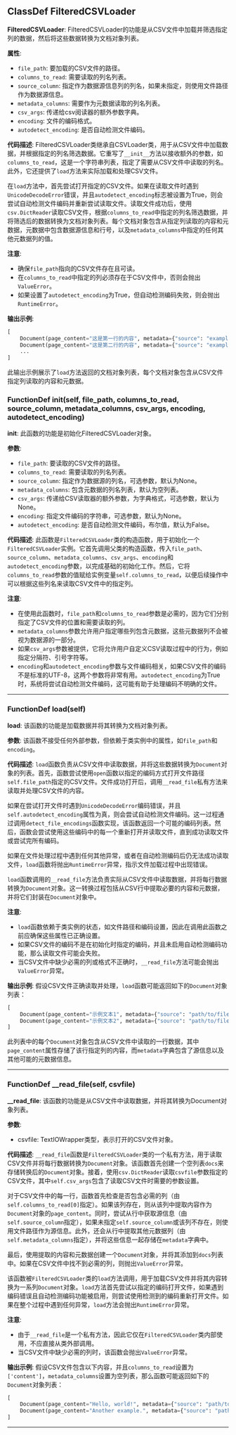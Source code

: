 ## ClassDef FilteredCSVLoader

**FilteredCSVLoader**: FilteredCSVLoader的功能是从CSV文件中加载并筛选指定列的数据，然后将这些数据转换为文档对象列表。

**属性**:

- `file_path`: 要加载的CSV文件的路径。
- `columns_to_read`: 需要读取的列名列表。
- `source_column`: 指定作为数据源信息列的列名，如果未指定，则使用文件路径作为数据源信息。
- `metadata_columns`: 需要作为元数据读取的列名列表。
- `csv_args`: 传递给csv阅读器的额外参数字典。
- `encoding`: 文件的编码格式。
- `autodetect_encoding`: 是否自动检测文件编码。

**代码描述**:
FilteredCSVLoader类继承自CSVLoader类，用于从CSV文件中加载数据，并根据指定的列名筛选数据。它重写了`__init__`方法以接收额外的参数，如`columns_to_read`，这是一个字符串列表，指定了需要从CSV文件中读取的列名。此外，它还提供了`load`方法来实际加载和处理CSV文件。

在`load`方法中，首先尝试打开指定的CSV文件。如果在读取文件时遇到`UnicodeDecodeError`错误，并且`autodetect_encoding`标志被设置为True，则会尝试自动检测文件编码并重新尝试读取文件。读取文件成功后，使用`csv.DictReader`读取CSV文件，根据`columns_to_read`中指定的列名筛选数据，并将筛选后的数据转换为文档对象列表。每个文档对象包含从指定列读取的内容和元数据，元数据中包含数据源信息和行号，以及`metadata_columns`中指定的任何其他元数据列的值。

**注意**:

- 确保`file_path`指向的CSV文件存在且可读。
- 在`columns_to_read`中指定的列必须存在于CSV文件中，否则会抛出`ValueError`。
- 如果设置了`autodetect_encoding`为True，但自动检测编码失败，则会抛出`RuntimeError`。

**输出示例**:

```python
[
    Document(page_content="这是第一行的内容", metadata={"source": "example.csv", "row": 0, "其他元数据列名": "值"}),
    Document(page_content="这是第二行的内容", metadata={"source": "example.csv", "row": 1, "其他元数据列名": "值"}),
    ...
]
```

此输出示例展示了`load`方法返回的文档对象列表，每个文档对象包含从CSV文件指定列读取的内容和元数据。

### FunctionDef **init**(self, file_path, columns_to_read, source_column, metadata_columns, csv_args, encoding, autodetect_encoding)

****init****: 此函数的功能是初始化FilteredCSVLoader对象。

**参数**:

- `file_path`: 要读取的CSV文件的路径。
- `columns_to_read`: 需要读取的列名列表。
- `source_column`: 指定作为数据源的列名，可选参数，默认为None。
- `metadata_columns`: 包含元数据的列名列表，默认为空列表。
- `csv_args`: 传递给CSV读取器的额外参数，为字典格式，可选参数，默认为None。
- `encoding`: 指定文件编码的字符串，可选参数，默认为None。
- `autodetect_encoding`: 是否自动检测文件编码，布尔值，默认为False。

**代码描述**:
此函数是`FilteredCSVLoader`类的构造函数，用于初始化一个`FilteredCSVLoader`实例。它首先调用父类的构造函数，传入`file_path`、`source_column`、`metadata_columns`、`csv_args`、`encoding`和`autodetect_encoding`参数，以完成基础的初始化工作。然后，它将`columns_to_read`参数的值赋给实例变量`self.columns_to_read`，以便后续操作中可以根据这些列名来读取CSV文件中的指定列。

**注意**:

- 在使用此函数时，`file_path`和`columns_to_read`参数是必需的，因为它们分别指定了CSV文件的位置和需要读取的列。
- `metadata_columns`参数允许用户指定哪些列包含元数据，这些元数据列不会被视为数据源的一部分。
- 如果`csv_args`参数被提供，它将允许用户自定义CSV读取过程中的行为，例如指定分隔符、引号字符等。
- `encoding`和`autodetect_encoding`参数与文件编码相关，如果CSV文件的编码不是标准的UTF-8，这两个参数将非常有用。`autodetect_encoding`为True时，系统将尝试自动检测文件编码，这可能有助于处理编码不明确的文件。

***

### FunctionDef load(self)

**load**: 该函数的功能是加载数据并将其转换为文档对象列表。

**参数**: 该函数不接受任何外部参数，但依赖于类实例中的属性，如`file_path`和`encoding`。

**代码描述**: `load`函数负责从CSV文件中读取数据，并将这些数据转换为`Document`对象的列表。首先，函数尝试使用`open`函数以指定的编码方式打开文件路径`self.file_path`指定的CSV文件。文件成功打开后，调用`__read_file`私有方法来读取并处理CSV文件的内容。

如果在尝试打开文件时遇到`UnicodeDecodeError`编码错误，并且`self.autodetect_encoding`属性为真，则会尝试自动检测文件编码。这一过程通过调用`detect_file_encodings`函数实现，该函数返回一个可能的编码列表。然后，函数会尝试使用这些编码中的每一个重新打开并读取文件，直到成功读取文件或尝试完所有编码。

如果在文件处理过程中遇到任何其他异常，或者在自动检测编码后仍无法成功读取文件，`load`函数将抛出`RuntimeError`异常，指示文件加载过程中出现错误。

`load`函数调用的`__read_file`方法负责实际从CSV文件中读取数据，并将每行数据转换为`Document`对象。这一转换过程包括从CSV行中提取必要的内容和元数据，并将它们封装在`Document`对象中。

**注意**:

- `load`函数依赖于类实例的状态，如文件路径和编码设置，因此在调用此函数之前应确保这些属性已正确设置。
- 如果CSV文件的编码不是在初始化时指定的编码，并且未启用自动检测编码功能，那么读取文件可能会失败。
- 当CSV文件中缺少必需的列或格式不正确时，`__read_file`方法可能会抛出`ValueError`异常。

**输出示例**: 假设CSV文件正确读取并处理，`load`函数可能返回如下的`Document`对象列表：

```python
[
    Document(page_content="示例文本1", metadata={"source": "path/to/file.csv", "row": 0, "其他元数据": "值"}),
    Document(page_content="示例文本2", metadata={"source": "path/to/file.csv", "row": 1, "其他元数据": "值"})
]
```

此列表中的每个`Document`对象包含从CSV文件中读取的一行数据，其中`page_content`属性存储了该行指定列的内容，而`metadata`字典包含了源信息以及其他可能的元数据信息。
***

### FunctionDef __read_file(self, csvfile)

**__read_file**: 该函数的功能是从CSV文件中读取数据，并将其转换为Document对象列表。

**参数**:

- csvfile: TextIOWrapper类型，表示打开的CSV文件对象。

**代码描述**:
`__read_file`函数是`FilteredCSVLoader`类的一个私有方法，用于读取CSV文件并将每行数据转换为`Document`对象。该函数首先创建一个空列表`docs`来存储转换后的`Document`对象。接着，使用`csv.DictReader`读取`csvfile`参数指定的CSV文件，其中`self.csv_args`包含了读取CSV文件时需要的参数设置。

对于CSV文件中的每一行，函数首先检查是否包含必需的列（由`self.columns_to_read[0]`指定）。如果该列存在，则从该列中提取内容作为`Document`对象的`page_content`。同时，尝试从行中获取源信息（由`self.source_column`指定），如果未指定`self.source_column`或该列不存在，则使用文件路径作为源信息。此外，还会从行中提取其他元数据列（由`self.metadata_columns`指定），并将这些信息一起存储在`metadata`字典中。

最后，使用提取的内容和元数据创建一个`Document`对象，并将其添加到`docs`列表中。如果在CSV文件中找不到必需的列，则抛出`ValueError`异常。

该函数被`FilteredCSVLoader`类的`load`方法调用，用于加载CSV文件并将其内容转换为一系列`Document`对象。`load`方法首先尝试以指定的编码打开文件，如果遇到编码错误且自动检测编码功能被启用，则尝试使用检测到的编码重新打开文件。如果在整个过程中遇到任何异常，`load`方法会抛出`RuntimeError`异常。

**注意**:

- 由于`__read_file`是一个私有方法，因此它仅在`FilteredCSVLoader`类内部使用，不应直接从类外部调用。
- 当CSV文件中缺少必需的列时，该函数会抛出`ValueError`异常。

**输出示例**:
假设CSV文件包含以下内容，并且`columns_to_read`设置为`['content']`，`metadata_columns`设置为空列表，那么函数可能返回如下的`Document`对象列表：

```python
[
    Document(page_content="Hello, world!", metadata={"source": "path/to/file.csv", "row": 0}),
    Document(page_content="Another example.", metadata={"source": "path/to/file.csv", "row": 1})
]
```

***
